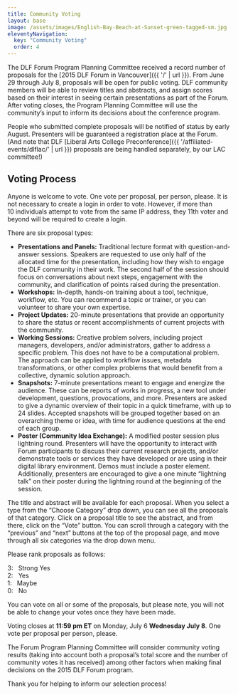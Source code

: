 ```yaml
---
title: Community Voting
layout: base
image: /assets/images/English-Bay-Beach-at-Sunset-green-tagged-sm.jpg
eleventyNavigation:
  key: "Community Voting"
  order: 4
---
```


The DLF Forum Program Planning Committee received a record number of proposals for the [2015 DLF Forum in Vancouver]({{ '/' | url }}). From June 29 through July 8, proposals will be open for public voting. DLF community members will be able to review titles and abstracts, and assign scores based on their interest in seeing certain presentations as part of the Forum. After voting closes, the Program Planning Committee will use the community’s input to inform its decisions about the conference program.

People who submitted complete proposals will be notified of status by early August. Presenters will be guaranteed a registration place at the Forum. (And note that DLF [Liberal Arts College Preconference]({{ '/affiliated-events/dlflac/' | url }}) proposals are being handled separately, by our LAC committee!)

## Voting Process

Anyone is welcome to vote. One vote per proposal, per person, please. It is not necessary to create a login in order to vote. However, if more than 10 individuals attempt to vote from the same IP address, they 11th voter and beyond will be required to create a login.

There are six proposal types:

*   **Presentations and Panels:** Traditional lecture format with question-and-answer sessions. Speakers are requested to use only half of the allocated time for the presentation, including how they wish to engage the DLF community in their work. The second half of the session should focus on conversations about next steps, engagement with the community, and clarification of points raised during the presentation.
*   **Workshops:** In-depth, hands-on training about a tool, technique, workflow, etc. You can recommend a topic or trainer, or you can volunteer to share your own expertise.
*   **Project Updates:** 20-minute presentations that provide an opportunity to share the status or recent accomplishments of current projects with the community.
*   **Working Sessions:** Creative problem solvers, including project managers, developers, and/or administrators, gather to address a specific problem. This does not have to be a computational problem. The approach can be applied to workflow issues, metadata transformations, or other complex problems that would benefit from a collective, dynamic solution approach.
*   **Snapshots:** 7-minute presentations meant to engage and energize the audience. These can be reports of works in progress, a new tool under development, questions, provocations, and more. Presenters are asked to give a dynamic overview of their topic in a quick timeframe, with up to 24 slides. Accepted snapshots will be grouped together based on an overarching theme or idea, with time for audience questions at the end of each group.
*   **Poster (Community Idea Exchange):** A modified poster session plus lightning round. Presenters will have the opportunity to interact with Forum participants to discuss their current research projects, and/or demonstrate tools or services they have developed or are using in their digital library environment. Demos must include a poster element. Additionally, presenters are encouraged to give a one minute “lightning talk” on their poster during the lightning round at the beginning of the session.

The title and abstract will be available for each proposal. When you select a type from the “Choose Category” drop down, you can see all the proposals of that category. Click on a proposal title to see the abstract, and from there, click on the “Vote” button. You can scroll through a category with the “previous” and “next” buttons at the top of the proposal page, and move through all six categories via the drop down menu.

Please rank proposals as follows:

3:   Strong Yes  
2:   Yes  
1:   Maybe  
0:   No

You can vote on all or some of the proposals, but please note, you will not be able to change your votes once they have been made.

Voting closes at **11:59 pm ET** on Monday, July 6 **Wednesday July 8**. One vote per proposal per person, please.

The Forum Program Planning Committee will consider community voting results (taking into account both a proposal’s total score and the number of community votes it has received) among other factors when making final decisions on the 2015 DLF Forum program.

Thank you for helping to inform our selection process!
